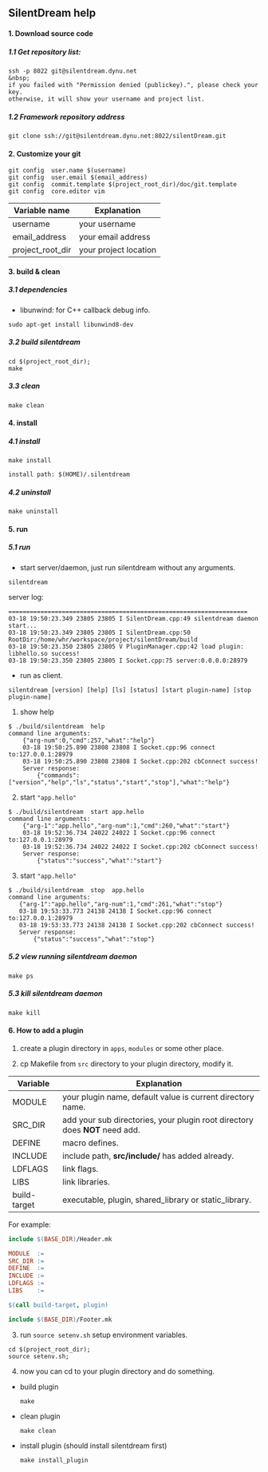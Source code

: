 ## SilentDream help

#### 1. Download source code  

##### 1.1 Get repository list:
```
ssh -p 8022 git@silentdream.dynu.net
&nbsp;
if you failed with "Permission denied (publickey).", please check your key.
otherwise, it will show your username and project list.

```

##### 1.2 Framework repository address 
```
git clone ssh://git@silentdream.dynu.net:8022/silentDream.git
```


#### 2. Customize your git 

```
git config  user.name $(username)
git config  user.email $(email_address) 
git config  commit.template $(project_root_dir)/doc/git.template   
git config  core.editor vim
```

Variable name | Explanation
--- | ------
username   | your username  
email_address | your email address  
project_root_dir | your project location  


#### 3. build & clean


##### 3.1 dependencies

* libunwind:  for C++ callback debug info.
```
sudo apt-get install libunwind8-dev
```

##### 3.2 build silentdream
```
cd $(project_root_dir);
make
```

##### 3.3 clean
```
make clean
```

#### 4. install
##### 4.1 install
```
make install

install path: $(HOME)/.silentdream
```

##### 4.2 uninstall
```
make uninstall
```

#### 5. run 
##### 5.1 run
* start server/daemon, just run silentdream without any arguments.
```
silentdream
```

server log:
```
===================================================================
03-18 19:50:23.349 23805 23805 I SilentDream.cpp:49 silentdream daemon start...
03-18 19:50:23.349 23805 23805 I SilentDream.cpp:50 RootDir:/home/whr/workspace/project/silentDream/build
03-18 19:50:23.350 23805 23805 V PluginManager.cpp:42 load plugin: libhello.so success!
03-18 19:50:23.350 23805 23805 I Socket.cpp:75 server:0.0.0.0:28979

```

* run as client.
```
silentdream [version] [help] [ls] [status] [start plugin-name] [stop plugin-name]
```

1. show help
```
$ ./build/silentdream  help
command line arguments:
    {"arg-num":0,"cmd":257,"what":"help"}
    03-18 19:50:25.890 23808 23808 I Socket.cpp:96 connect to:127.0.0.1:28979
    03-18 19:50:25.890 23808 23808 I Socket.cpp:202 cbConnect success!
    Server response:
        {"commands":["version","help","ls","status","start","stop"],"what":"help"}
```

2. start `"app.hello"`
```
$ ./build/silentdream  start app.hello
command line arguments:
    {"arg-1":"app.hello","arg-num":1,"cmd":260,"what":"start"}
    03-18 19:52:36.734 24022 24022 I Socket.cpp:96 connect to:127.0.0.1:28979
    03-18 19:52:36.734 24022 24022 I Socket.cpp:202 cbConnect success!
    Server response:
        {"status":"success","what":"start"}
 ```

3. start `"app.hello"`
 ```
 $ ./build/silentdream  stop  app.hello
 command line arguments:
    {"arg-1":"app.hello","arg-num":1,"cmd":261,"what":"stop"}
    03-18 19:53:33.773 24138 24138 I Socket.cpp:96 connect to:127.0.0.1:28979
    03-18 19:53:33.773 24138 24138 I Socket.cpp:202 cbConnect success!
    Server response:
        {"status":"success","what":"stop"}
 ```

##### 5.2 view running silentdream daemon
```
make ps
```

##### 5.3 kill silentdream daemon
```
make kill
```

#### 6. How to add a plugin
1. create a plugin directory in `apps`, `modules` or some other place.

2. cp Makefile from `src` directory to your plugin directory, modify it.

Variable | Explanation
--------|-------------
MODULE  | your plugin name, default value is current directory name.
SRC_DIR | add your sub directories, your plugin root directory does **NOT** need add.
DEFINE  | macro defines.
INCLUDE | include path, **src/include/** has added already. 
LDFLAGS | link flags. 
LIBS    | link libraries. 
build-target  | executable, plugin, shared_library or static_library.


For example: 
```Makefile
include $(BASE_DIR)/Header.mk

MODULE  := 
SRC_DIR := 
DEFINE  :=
INCLUDE := 
LDFLAGS := 
LIBS    := 

$(call build-target, plugin)

include $(BASE_DIR)/Footer.mk
```

3. run `source setenv.sh` setup environment variables. 
```
cd $(project_root_dir);
source setenv.sh;
```

4. now you can cd to your plugin directory and do something.
* build plugin
    ```
    make
    ```
* clean plugin
    ```
    make clean
    ```
* install plugin (should install silentdream first)
    ```
    make install_plugin
    ```




